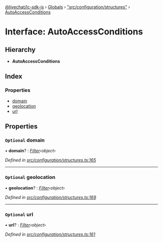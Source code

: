 [@livechat/lc-sdk-js](../README.md) › [Globals](../globals.md) › ["src/configuration/structures"](../modules/_src_configuration_structures_.md) › [AutoAccessConditions](_src_configuration_structures_.autoaccessconditions.md)

# Interface: AutoAccessConditions

## Hierarchy

* **AutoAccessConditions**

## Index

### Properties

* [domain](_src_configuration_structures_.autoaccessconditions.md#optional-domain)
* [geolocation](_src_configuration_structures_.autoaccessconditions.md#optional-geolocation)
* [url](_src_configuration_structures_.autoaccessconditions.md#optional-url)

## Properties

### `Optional` domain

• **domain**? : *[Filter](_src_objects_index_.filter.md)‹object›*

*Defined in [src/configuration/structures.ts:165](https://github.com/livechat/lc-sdk-js/blob/adb7bb1/src/configuration/structures.ts#L165)*

___

### `Optional` geolocation

• **geolocation**? : *[Filter](_src_objects_index_.filter.md)‹object›*

*Defined in [src/configuration/structures.ts:169](https://github.com/livechat/lc-sdk-js/blob/adb7bb1/src/configuration/structures.ts#L169)*

___

### `Optional` url

• **url**? : *[Filter](_src_objects_index_.filter.md)‹object›*

*Defined in [src/configuration/structures.ts:161](https://github.com/livechat/lc-sdk-js/blob/adb7bb1/src/configuration/structures.ts#L161)*
